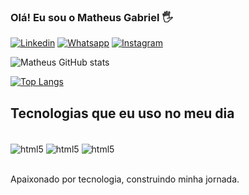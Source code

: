 ### Olá! Eu sou o Matheus Gabriel 🖐️

[![Linkedin](https://img.shields.io/badge/LinkedIn-0077B5?style=for-the-badge&logo=linkedin&logoColor=white)](https://www.linkedin.com/in/matheus-gabriel-dos-santos-farias-97424027a/)
[![Whatsapp](https://img.shields.io/badge/WhatsApp-25D366?style=for-the-badge&logo=whatsapp&logoColor=white)](https://api.whatsapp.com/send?phone=5547984488405&text=Ol%C3%A1!)
[![Instagram](https://img.shields.io/badge/Instagram-E4405F?style=for-the-badge&logo=instagram&logoColor=white)](https://www.instagram.com/4.gabriell/)

![Matheus GitHub stats](https://github-readme-stats.vercel.app/api?username=matheusgabriel&show_icons=true&theme=dracula)

[![Top Langs](https://github-readme-stats.vercel.app/api/top-langs/?username=matheus-gabriel)](https://github.com/anuraghazra/github-readme-stats)

## Tecnologias que eu uso no meu dia

<div style="display: inclide_block"><br/>
    <img align="center" alt="html5" src="https://img.shields.io/badge/HTML5-E34F26?style=for-the-badge&logo=html5&logoColor=white" />
    <img align="center" alt="html5" src="https://img.shields.io/badge/Python-3776AB?style=for-the-badge&logo=python&logoColor=white" />
    <img align="center" alt="html5" src="https://img.shields.io/badge/Java-ED8B00?style=for-the-badge&logo=openjdk&logoColor=white" />
</div><br/>

Apaixonado por tecnologia, construindo minha jornada.
